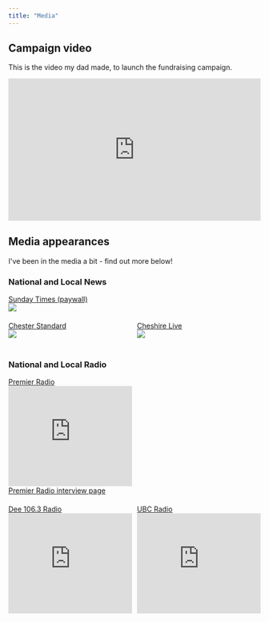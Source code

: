 ```yaml
---
title: "Media"
---
```


## Campaign video

This is the video my dad made, to launch the fundraising campaign.

<div style="position: relative; padding-bottom: 56.25%; height: 0; overflow: hidden;"><iframe src="https://www.youtube.com/embed/videoseries?list=PL-7cWd7RXBRgQx3oW2ReYNomoeCLqyHkY" style="position: absolute; top: 0; left: 0; width: 100%; height: 100%; border:0;" title="A Home for Mo YouTube videos" frameborder="0" allow="accelerometer; autoplay; clipboard-write; encrypted-media; gyroscope; picture-in-picture" allowfullscreen></iframe></div>

## Media appearances

I've been in the media a bit - find out more below!

### National and Local News

<div style="width: 49%; float: left">
    <a href="https://www.thetimes.co.uk/article/we-raised-80k-to-give-morgan-a-better-life-banks-wont-let-us-spend-it-gj9nf723p" target="_blank">
        Sunday Times (paywall)<br />
        <img src="/images/2021-08-01_SundayTimes.jpg" />
    </a>
</div>
<div style="clear: both; height: 20px;"></div>
<div style="width: 49%; float: left">
    <a href="https://www.chesterstandard.co.uk/news/19324638.help-chester-family-fund-new-home-disabled-son-morgan/" target="_blank">
        Chester Standard<br />
        <img src="/images/2021-05-24_ChesterStandard.jpg" />
    </a>
</div>
<div style="width: 49%; float: right">
    <a href="https://www.cheshire-live.co.uk/news/chester-cheshire-news/chester-familys-appeal-help-son-20573939" target="_blank">
        Cheshire Live<br />
        <img src="/images/2021-05-19_CheshireLive.jpg" />
    </a>
</div>
<div style="clear: both; height: 20px;"></div>

### National and Local Radio

<div style="width: 49%; float: left;">
    <a href="https://www.premierchristianradio.com/" target="_blank">Premier Radio</a><br />
    <iframe style="width: 100%; min-height: 200px;" src="https://www.youtube.com/embed/teo6x6pyRjM" title="YouTube video player" frameborder="0" allow="accelerometer; autoplay; clipboard-write; encrypted-media; gyroscope; picture-in-picture" allowfullscreen></iframe>
    <a href="https://www.premierchristianradio.com/Across-the-UK/The-Midlands/Living-on-the-Edge-with-God" target="_blank">Premier Radio interview page</a>
</div>
<div style="clear: both; height: 20px;"></div>
<div style="width: 49%; float: left;">
    <a href="https://www.dee1063.com/" target="_blank">Dee 106.3 Radio</a><br />
    <iframe style="width: 100%; min-height: 200px;" src="https://www.youtube.com/embed/QODI6hZcgWQ" title="YouTube video player" frameborder="0" allow="accelerometer; autoplay; clipboard-write; encrypted-media; gyroscope; picture-in-picture" allowfullscreen></iframe>
</div>
<div style="width: 49%; float: right">
    <a href="https://www.ucb.co.uk/ucb2" target="_blank">UBC Radio</a><br />
    <iframe style="width: 100%; min-height: 200px;" src="https://www.youtube.com/embed/QAQ15jGw68U" title="YouTube video player" frameborder="0" allow="accelerometer; autoplay; clipboard-write; encrypted-media; gyroscope; picture-in-picture" allowfullscreen></iframe>
</div>


<div style="clear: both;"></div>